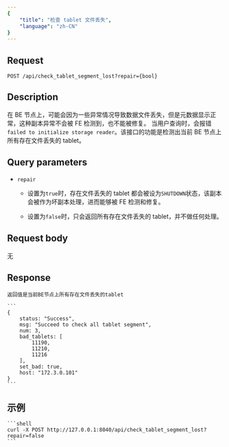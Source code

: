 ```yaml
---
{
    "title": "检查 tablet 文件丢失",
    "language": "zh-CN"
}
---
```


<!-- 
Licensed to the Apache Software Foundation (ASF) under one
or more contributor license agreements.  See the NOTICE file
distributed with this work for additional information
regarding copyright ownership.  The ASF licenses this file
to you under the Apache License, Version 2.0 (the
"License"); you may not use this file except in compliance
with the License.  You may obtain a copy of the License at

  http://www.apache.org/licenses/LICENSE-2.0

Unless required by applicable law or agreed to in writing,
software distributed under the License is distributed on an
"AS IS" BASIS, WITHOUT WARRANTIES OR CONDITIONS OF ANY
KIND, either express or implied.  See the License for the
specific language governing permissions and limitations
under the License.
-->



## Request

`POST /api/check_tablet_segment_lost?repair={bool}`

## Description

在 BE 节点上，可能会因为一些异常情况导致数据文件丢失，但是元数据显示正常，这种副本异常不会被 FE 检测到，也不能被修复。
当用户查询时，会报错`failed to initialize storage reader`。该接口的功能是检测出当前 BE 节点上所有存在文件丢失的 tablet。

## Query parameters

* `repair`

    - 设置为`true`时，存在文件丢失的 tablet 都会被设为`SHUTDOWN`状态，该副本会被作为坏副本处理，进而能够被 FE 检测和修复。
    
    - 设置为`false`时，只会返回所有存在文件丢失的 tablet，并不做任何处理。

## Request body

无

## Response

    返回值是当前BE节点上所有存在文件丢失的tablet

    ```
    {
        status: "Success",
        msg: "Succeed to check all tablet segment",
        num: 3,
        bad_tablets: [
            11190,
            11210,
            11216
        ],
        set_bad: true,
        host: "172.3.0.101"
    }
    ```

## 示例


    ```shell
    curl -X POST http://127.0.0.1:8040/api/check_tablet_segment_lost?repair=false
    ```

